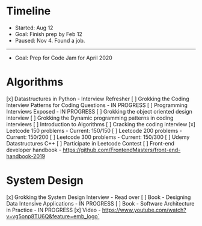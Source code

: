 # Timeline
- Started: Aug 12
- Goal: Finish prep by Feb 12
- Paused: Nov 4. Found a job.
---
- Goal: Prep for Code Jam for April 2020

# Algorithms

[x] Datastructures in Python - Interview Refresher
[ ] Grokking the Coding Interview Patterns for Coding Questions - IN PROGRESS
[ ] Programming Interviews Exposed - IN PROGRESS
[ ] Grokking the object oriented design interview
[ ] Grokking the Dynamic programming patterns in coding interviews
[ ] Introduction to Algorithms
[ ] Cracking the coding interview
[x] Leetcode 150 problems - Current: 150/150
[ ] Leetcode 200 problems - Current: 150/200
[ ] Leetcode 300 problems - Current: 150/300
[ ] Udemy Datastructures C++
[ ] Participate in Leetcode Contest
[ ] Front-end developer handbook - https://github.com/FrontendMasters/front-end-handbook-2019

# System Design
[x] Grokking the System Design Interview - Read over
[ ] Book - Designing Data Intensive Applications - IN PROGRESS
[ ] Book - Software Architecture in Practice - IN PROGRESS
[x] Video - https://www.youtube.com/watch?v=vg5onp8TU6Q&feature=emb_logo`